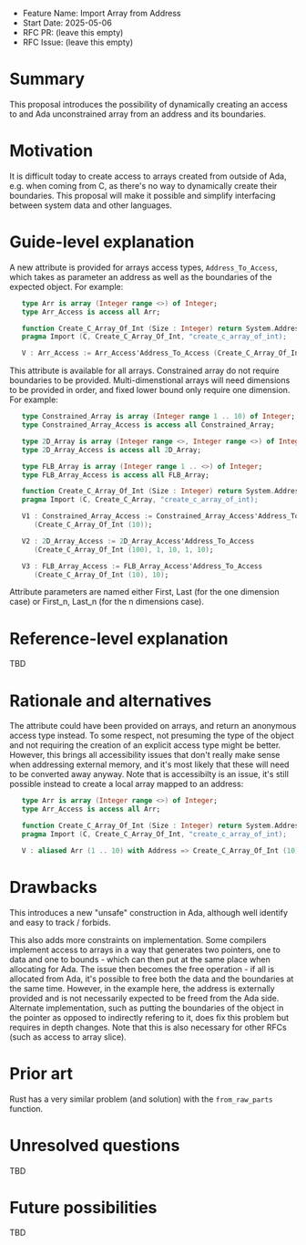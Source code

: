 - Feature Name: Import Array from Address
- Start Date: 2025-05-06
- RFC PR: (leave this empty)
- RFC Issue: (leave this empty)

Summary
=======

This proposal introduces the possibility of dynamically creating an access to
and Ada unconstrained array from an address and its boundaries.

Motivation
==========

It is difficult today to create access to arrays created from outside of Ada,
e.g. when coming from C, as there's no way to dynamically create their
boundaries. This proposal will make it possible and simplify interfacing
between system data and other languages.

Guide-level explanation
=======================

A new attribute is provided for arrays access types, `Address_To_Access`, which
takes as parameter an address as well as the boundaries of the expected object.
For example:

```ada
   type Arr is array (Integer range <>) of Integer;
   type Arr_Access is access all Arr;

   function Create_C_Array_Of_Int (Size : Integer) return System.Address;
   pragma Import (C, Create_C_Array_Of_Int, "create_c_array_of_int);

   V : Arr_Access := Arr_Access'Address_To_Access (Create_C_Array_Of_Int (10), 1, 10);
```

This attribute is available for all arrays. Constrained array do not require
boundaries to be provided. Multi-dimenstional arrays will need dimensions to
be provided in order, and fixed lower bound only require one dimension. For
example:

```ada
   type Constrained_Array is array (Integer range 1 .. 10) of Integer;
   type Constrained_Array_Access is access all Constrained_Array;

   type 2D_Array is array (Integer range <>, Integer range <>) of Integer;
   type 2D_Array_Access is access all 2D_Array;

   type FLB_Array is array (Integer range 1 .. <>) of Integer;
   type FLB_Array_Access is access all FLB_Array;

   function Create_C_Array_Of_Int (Size : Integer) return System.Address;
   pragma Import (C, Create_C_Array, "create_c_array_of_int);

   V1 : Constrained_Array_Access := Constrained_Array_Access'Address_To_Access
      (Create_C_Array_Of_Int (10));

   V2 : 2D_Array_Access := 2D_Array_Access'Address_To_Access
      (Create_C_Array_Of_Int (100), 1, 10, 1, 10);

   V3 : FLB_Array_Access := FLB_Array_Access'Address_To_Access
      (Create_C_Array_Of_Int (10), 10);
```

Attribute parameters are named either First, Last (for the one dimension case)
or First_n, Last_n (for the n dimensions case).

Reference-level explanation
===========================

TBD


Rationale and alternatives
==========================

The attribute could have been provided on arrays, and return an anonymous
access type instead. To some respect, not presuming the type of the object
and not requiring the creation of an explicit access type might be better.
However, this brings all accessibility issues that don't really make sense
when addressing external memory, and it's most likely that these will need
to be converted away anyway. Note that is accessibilty is an issue, it's still
possible instead to create a local array mapped to an address:

```ada
   type Arr is array (Integer range <>) of Integer;
   type Arr_Access is access all Arr;

   function Create_C_Array_Of_Int (Size : Integer) return System.Address;
   pragma Import (C, Create_C_Array_Of_Int, "create_c_array_of_int);

   V : aliased Arr (1 .. 10) with Address => Create_C_Array_Of_Int (10);
```

Drawbacks
=========

This introduces a new "unsafe" construction in Ada, although well identify and
easy to track / forbids.

This also adds more constraints on implementation. Some compilers implement
access to arrays in a way that generates two pointers, one to data and one
to bounds - which can then put at the same place when allocating for Ada. The
issue then becomes the free operation - if all is allocated from Ada, it's
possible to free both the data and the boundaries at the same time. However,
in the example here, the address is externally provided and is not necessarily
expected to be freed from the Ada side. Alternate implementation, such as
putting the boundaries of the object in the pointer as opposed to indirectly
refering to it, does fix this problem but requires in depth changes. Note that
this is also necessary for other RFCs (such as access to array slice).

Prior art
=========

Rust has a very similar problem (and solution) with the `from_raw_parts`
function.

Unresolved questions
====================

TBD

Future possibilities
====================

TBD
